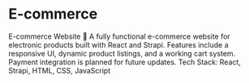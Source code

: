 # E-commerce
E-commerce Website 🛒 A fully functional e-commerce website for electronic products built with React and Strapi. Features include a responsive UI, dynamic product listings, and a working cart system. Payment integration is planned for future updates.  Tech Stack: React, Strapi, HTML, CSS, JavaScript

